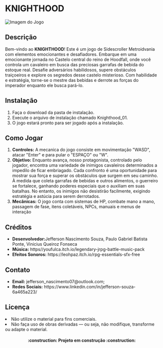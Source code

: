 

<h1>KNIGHTHOOD</h1>

<img src="BUILDE DEMOV3/imagemdojogo.png" alt="Imagem do Jogo">

<h2>Descrição</h2>

<p>Bem-vindo ao <strong>KNIGHTHOOD</strong>! Este é um jogo de Sidescroller Metroidvania com elementos emocionantes e desafiadores. Embarque em uma emocionante jornada no Castelo central
do reino de Hoodfall, onde você controla um cavaleiro em
busca das preciosas garrafas de bebida do estoque real.
Desafie adversários habilidosos, supere obstáculos
traiçoeiros e explore os segredos desse castelo misterioso.
Com habilidade e estratégia, torne-se o mestre das bebidas
e derrote as forças do imperador enquanto ele busca pará-lo.</p>

<h2>Instalação</h2>


<ol>
  <li>Faça o download da pasta de instalação.</li>
  <li>Execute o arquivo de instalação chamado Knighthood_01.</li>
  <li>O jogo estará pronto para ser jogado após a instalação.</li>
</ol>

<h2>Como Jogar</h2>

<ol>
  <li><strong>Controles:</strong> A mecanica do jogo consiste em movimentação "WASD", atacar "Enter" e para pular o "ESPAÇO" ou "W".</li>
  <li><strong>Objetivo:</strong> Enquanto
avança, nosso protagonista, controlado pelo jogador, encontra
uma variedade de inimigos cavaleiros determinados a impedilo de ficar embriagado. Cada confronto é uma oportunidade
para mostrar sua força e superar os obstáculos que surgem em
seu caminho.
À medida que coleta garrafas de bebidas e outros alimentos,
o guerreiro se fortalece, ganhando poderes especiais que o
auxiliam em suas batalhas. No entanto, os inimigos não
desistirão facilmente, exigindo estratégia e astúcia para serem
derrotados.</li>
  <li><strong>Mecânicas:</strong> O jogo conta com sistemas de HP, combate mano a mano, passagem de fase, itens coletáveis, NPCs, manuais e menus de interação</li>
</ol>



<h2>Créditos</h2>


<ul>
  <li><strong>Desenvolvedor:</strong>Jefferson Nascimento Souza, Paulo Gabriel Batista Ponte, Vinicius Queiroz Fonseca</li>
  <li><strong>Música:</strong> https//youfulca.itch.io/legendary-jrpg-battle-music-pack</li>
  <li><strong>Efeitos Sonoros:</strong> https://leohpaz.itch.io/rpg-essentials-sfx-free</li>
</ul>

<h2>Contato</h2>

<ul>
  <li><strong>Email:</strong> jefferson_nascimento07@outlook.com;</li>
  <li><strong>Redes Sociais:</strong> https://www.linkedin.com/in/jefferson-souza-6a465a223/</li>
</ul>

<h2>Licença</h2>

<li>Não utilize o material para fins comerciais. </li>
  <li>Não faça uso de obras derivadas — ou seja, não modifique, transforme ou adapte o material.</li>
</ul>
<h4 align="center"> 
    :construction:  Projeto em construção  :construction:
</h4>
</body>
</html>
